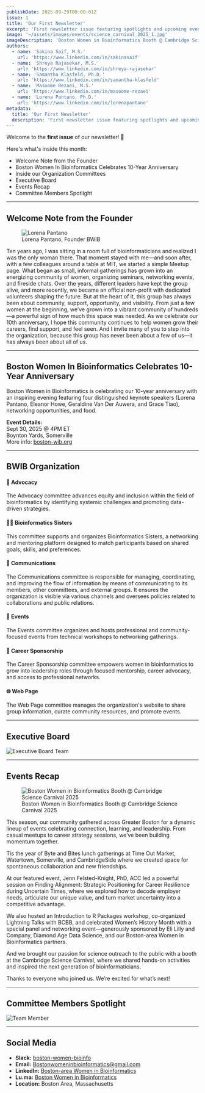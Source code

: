 ```yaml
---
publishDate: 2025-09-29T00:00:01Z
issue: 1
title: 'Our First Newsletter'
excerpt: 'First newsletter issue featuring spotlights and upcoming events'
image: '~/assets/images/events/science_carnival_2025_1.jpg'
imageDescription: 'Boston Women in Bioinformatics Booth @ Cambridge Science Carnival 2025'
authors:
  - name: 'Sakina Saif, M.S.'
    url: 'https://www.linkedin.com/in/sakinasaif'
  - name: 'Shreya Rajasekar, M.S.'
    url: 'https://www.linkedin.com/in/shreya-rajasekar'
  - name: 'Samantha Klasfeld, Ph.D.'
    url: 'https://www.linkedin.com/in/samantha-klasfeld'
  - name: 'Masoome Rezaei, M.S.'
    url: 'https://www.linkedin.com/in/masoome-rezaei'
  - name: 'Lorena Pantano, Ph.D.'
    url: 'https://www.linkedin.com/in/lorenapantano'
metadata:
  title: 'Our First Newsletter'
  description: 'First newsletter issue featuring spotlights and upcoming events'
---
```


Welcome to the **first issue** of our newsletter! 🌟

Here's what's inside this month:

- Welcome Note from the Founder
- Boston Women In Bioinformatics Celebrates 10-Year Anniversary
- Inside our Organization Committees
- Executive Board
- Events Recap
- Committee Members Spotlight

---

## Welcome Note from the Founder

<figure>
  <img src="/team/lpantano.jpg" alt="Lorena Pantano" />
<figcaption>Lorena Pantano, Founder BWIB</figcaption>
</figure>

Ten years ago, I was sitting in a room full of bioinformaticians and realized I was the only woman there. That moment stayed with me—and soon after, with a few colleagues around a table at MIT, we started a simple Meetup page. What began as small, informal gatherings has grown into an energizing community of women, organizing seminars, networking events, and fireside chats. Over the years, different leaders have kept the group alive, and more recently, we became an official non-profit with dedicated volunteers shaping the future. But at the heart of it, this group has always been about community, support, opportunity, and visibility. From just a few women at the beginning, we’ve grown into a vibrant community of hundreds—a powerful sign of how much this space was needed. As we celebrate our 10th anniversary, I hope this community continues to help women grow their careers, find support, and feel seen. And I invite many of you to step into the organization, because this group has never been about a few of us—it has always been about all of us.

---

## Boston Women In Bioinformatics Celebrates 10-Year Anniversary

Boston Women in Bioinformatics is celebrating our 10-year anniversary with an inspiring evening featuring four distinguished keynote speakers (Lorena Pantano, Eleanor Howe, Geraldine Van Der Auwera, and Grace Tiao), networking opportunities, and food.

**Event Details:**  
Sept 30, 2025 @ 4PM ET  
Boynton Yards, Somerville  
More info: [boston-wib.org](https://boston-wib.org/events/tenyearanniversary)

---

## BWIB Organization

#### 📣 Advocacy

The Advocacy committee advances equity and inclusion within the field of bioinformatics by identifying systemic challenges and promoting data-driven strategies.

#### 👭🏻 Bioinformatics Sisters

This committee supports and organizes Bioinformatics Sisters, a networking and mentoring platform designed to match participants based on shared goals, skills, and preferences.

#### 💬 Communications

The Communications committee is responsible for managing, coordinating, and improving the flow of information by means of communicating to its members, other committees, and external groups. It ensures the organization is visible via various channels and oversees policies related to collaborations and public relations.

#### 📅 Events

The Events committee organizes and hosts professional and community-focused events from technical workshops to networking gatherings.

#### 💙 Career Sponsorship

The Career Sponsorship committee empowers women in bioinformatics to grow into leadership roles through focused mentorship, career advocacy, and access to professional networks.

#### 🌐 Web Page

The Web Page committee manages the organization's website to share group information, curate community resources, and promote events.

---

## Executive Board

![Executive Board Team](/team/executiveBoard.png)

---

## Events Recap

<figure>
  <img src="/photos/2025/science_carnival_2025_1.jpg" alt="Boston Women in Bioinformatics Booth @ Cambridge Science Carnival 2025" />
<figcaption>Boston Women in Bioinformatics Booth @ Cambridge Science Carnival 2025</figcaption>
</figure>

This season, our community gathered across Greater Boston for a dynamic lineup of events celebrating connection, learning, and leadership. From casual meetups to career strategy sessions, we’ve been building momentum together.

Tis the year of Byte and Bites lunch gatherings at Time Out Market, Watertown, Somerville, and CambridgeSide where we created space for spontaneous collaboration and new friendships.

At our featured event, Jenn Felsted-Knight, PhD, ACC led a powerful session on Finding Alignment: Strategic Positioning for Career Resilience during Uncertain Times, where we explored how to decode employer needs, articulate our unique value, and turn market uncertainty into a competitive advantage.

We also hosted an Introduction to R Packages workshop, co-organized Lightning Talks with BCBB, and celebrated Women’s History Month with a special panel and networking event—generously sponsored by Eli Lilly and Company, Diamond Age Data Science, and our Boston-area Women in Bioinformatics partners.

And we brought our passion for science outreach to the public with a booth at the Cambridge Science Carnival, where we shared hands-on activities and inspired the next generation of bioinformaticians.

Thanks to everyone who joined us. We’re excited for what’s next!

---

## Committee Members Spotlight

![Team Member](/team/team.png)

---

## Social Media

- **Slack:** [boston-women-bioinfo](https://boston-women-bioinfo.slack.com)
- **Email:** [Bostonwomeninbioinformatics@gmail.com](mailto:Bostonwomeninbioinformatics@gmail.com)
- **LinkedIn:** [Boston-area Women in Bioinformatics](https://www.linkedin.com/company/boston-women-in-bioinformatics)
- **Lu.ma:** [Boston Women in Bioinformatics](https://luma.com/bwib)
- **Location:** Boston Area, Massachusetts
